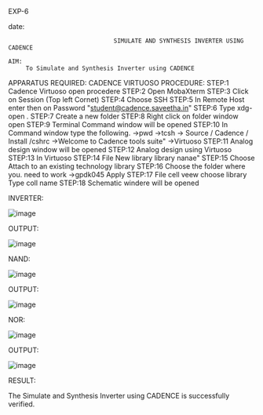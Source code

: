 EXP-6

date:

                                  SIMULATE AND SYNTHESIS INVERTER USING CADENCE

    AIM:
         To Simulate and Synthesis Inverter using CADENCE

APPARATUS REQUIRED: CADENCE VIRTUOSO
PROCEDURE:
STEP:1 Cadence Virtuoso open procedere
STEP:2 Open MobaXterm
STEP:3 Click on Session (Top left Cornet)
STEP:4 Choose SSH
STEP:5 In Remote Host enter then on Password "student@cadence.saveetha.in"
STEP:6 Type xdg-open .
STEP:7 Create a new folder
STEP:8 Right click on folder window open
STEP:9 Terminal Command window will be opened
STEP:10 In Command window type the following.
->pwd
->tcsh
-> Source / Cadence / Install /cshrc
->Welcome to Cadence tools suite"
->Virtuoso
STEP:11 Analog design window will be opened
STEP:12 Analog design using Virtuoso
STEP:13 In Virtuoso
STEP:14 File New library library nanae"
STEP:15 Choose Attach to an existing technology library
STEP:16 Choose the folder where you. need to work
->gpdk045 Apply
STEP:17 File cell veew choose library Type coll name
STEP:18 Schematic windere will be opened

INVERTER:

![image](https://github.com/kristipatishivani/VLSI-LAB-EXP-6/assets/161432255/2f956830-3361-4829-8b42-8149fbca525f)

OUTPUT:

![image](https://github.com/kristipatishivani/VLSI-LAB-EXP-6/assets/161432255/17cb65f3-f0b3-4296-bf92-290c9a62fda1)

NAND:

![image](https://github.com/kristipatishivani/VLSI-LAB-EXP-6/assets/161432255/9135047c-41cf-4cf8-b199-5668695fd765)

OUTPUT:

![image](https://github.com/kristipatishivani/VLSI-LAB-EXP-6/assets/161432255/01cbca18-f652-4e81-b331-449b928e1620)

NOR:

![image](https://github.com/kristipatishivani/VLSI-LAB-EXP-6/assets/161432255/79c6014e-6233-4c88-ae9e-e0fd9342f29e)

OUTPUT:

![image](https://github.com/kristipatishivani/VLSI-LAB-EXP-6/assets/161432255/b81946e0-711f-4be9-bf9c-c6d6fcf26695)

RESULT:

The Simulate and Synthesis Inverter using CADENCE is successfully verified.















    

